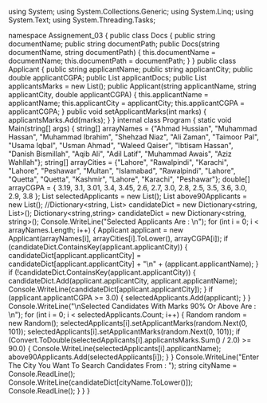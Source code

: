 using System;
using System.Collections.Generic;
using System.Linq;
using System.Text;
using System.Threading.Tasks;

namespace Assignement_03
{
    public class Docs
    {
        public string documentName;
        public string documentPath;
        public Docs(string documentName, string documentPath)
        {
            this.documentName = documentName;
            this.documentPath = documentPath;
        }
    }
    public class Applicant
    {
        public string applicantName;
        public string applicantCity;
        public double applicantCGPA;
        public List<Docs> applicantDocs;
        public List<int> applicantsMarks = new List<int>();
        public Applicant(string applicantName, string applicantCity, double applicantCGPA)
        {
            this.applicantName = applicantName;
            this.applicantCity = applicantCity;
            this.applicantCGPA = applicantCGPA;
        }
        public void setApplicantMarks(int marks)
        {
            applicantsMarks.Add(marks);
        }
    }
    internal class Program
    {
        static void Main(string[] args)
        {
            string[] arrayNames = {"Ahmad Hussian", "Muhammad Hassan", "Muhammad Ibrahim", "Shehzad Niaz", "Ali Zaman", "Taimoor Pal", "Usama Iqbal",
                                    "Usman Ahmad", "Waleed Qaiser", "Ibtisam Hassan", "Danish Bismillah", "Aqib Ali", "Adil Latif", "Muhammad Awais",
                                    "Aziz Wahllah"};
            string[] arrayCities = {"Lahore", "Rawalpindi", "Karachi", "Lahore", "Peshawar", "Multan", "Islamabad",
                                    "Rawalpindi", "Lahore", "Quetta", "Quetta", "Kashmir", "Lahore", "Karachi",
                                    "Peshawar"};
            double[] arrayCGPA = { 3.19, 3.1, 3.01, 3.4, 3.45, 2.6, 2.7, 3.0, 2.8, 2.5, 3.5, 3.6, 3.0, 2.9, 3.8 };
            List<Applicant> selectedApplicants = new List<Applicant>();
            List<Applicant> above90Applicants = new List<Applicant>();
            //Dictionary<string, List<string>> candidateDict = new Dictionary<string, List<string>>();
            Dictionary<string,string> candidateDict = new Dictionary<string, string>();
            Console.WriteLine("Selected Applicants Are : \n");
            for (int i = 0; i < arrayNames.Length; i++)
            {
                Applicant applicant = new Applicant(arrayNames[i], arrayCities[i].ToLower(), arrayCGPA[i]);
                if (candidateDict.ContainsKey(applicant.applicantCity))
                {
                    candidateDict[applicant.applicantCity] = candidateDict[applicant.applicantCity] + "\n" + (applicant.applicantName);
                }
                if (!candidateDict.ContainsKey(applicant.applicantCity))
                {
                    candidateDict.Add(applicant.applicantCity, applicant.applicantName);
                    Console.WriteLine(candidateDict[applicant.applicantCity]);
                }
                if (applicant.applicantCGPA >= 3.0)
                {
                    selectedApplicants.Add(applicant);
                }
            }
            Console.WriteLine("\nSelected Candidates With Marks 90% Or Above Are : \n");
            for (int i = 0; i < selectedApplicants.Count; i++)
            {
                Random random = new Random();
                selectedApplicants[i].setApplicantMarks(random.Next(0, 101));
                selectedApplicants[i].setApplicantMarks(random.Next(0, 101));
                if (Convert.ToDouble(selectedApplicants[i].applicantsMarks.Sum() / 2.0) >= 90.0)
                {
                    Console.WriteLine(selectedApplicants[i].applicantName);
                    above90Applicants.Add(selectedApplicants[i]);
                }
            }
            Console.WriteLine("Enter The City You Want To Search Candidates From : ");
            string cityName = Console.ReadLine();
            Console.WriteLine(candidateDict[cityName.ToLower()]);
            Console.ReadLine();
        }
    }
}
